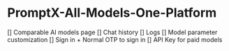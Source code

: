 # PromptX-All-Models-One-Platform
[] Comparable AI models page
[] Chat history
[] Logs
[] Model parameter customization
[] Sign in + Normal OTP to sign in
[] API Key for paid models
